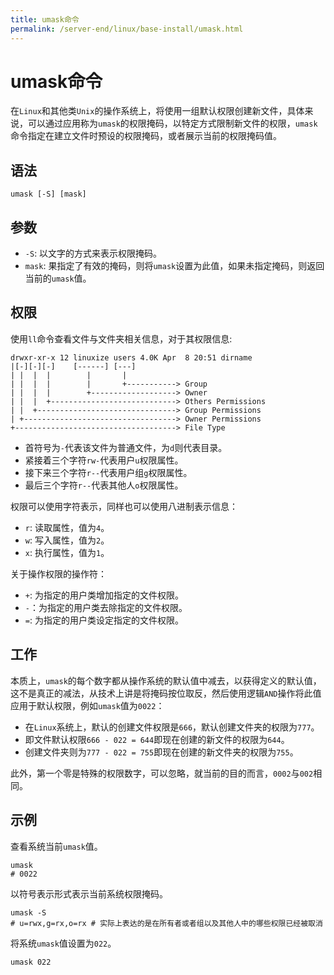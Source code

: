 ```yaml
---
title: umask命令
permalink: /server-end/linux/base-install/umask.html
---
```

  

# umask命令

在`Linux`和其他类`Unix`的操作系统上，将使用一组默认权限创建新文件，具体来说，可以通过应用称为`umask`的权限掩码，以特定方式限制新文件的权限，`umask`命令指定在建立文件时预设的权限掩码，或者展示当前的权限掩码值。

## 语法

```shell
umask [-S] [mask]
```

## 参数

- `-S`: 以文字的方式来表示权限掩码。
- `mask`: 果指定了有效的掩码，则将`umask`设置为此值，如果未指定掩码，则返回当前的`umask`值。

## 权限

使用`ll`命令查看文件与文件夹相关信息，对于其权限信息:

```shell
drwxr-xr-x 12 linuxize users 4.0K Apr  8 20:51 dirname
|[-][-][-]    [------] [---]
| |  |  |        |       |       
| |  |  |        |       +-----------> Group
| |  |  |        +-------------------> Owner
| |  |  +----------------------------> Others Permissions
| |  +-------------------------------> Group Permissions
| +----------------------------------> Owner Permissions
+------------------------------------> File Type
```

- 首符号为`-`代表该文件为普通文件，为`d`则代表目录。
- 紧接着三个字符`rw-`代表用户`u`权限属性。
- 接下来三个字符`r--`代表用户组`g`权限属性。
- 最后三个字符`r--`代表其他人`o`权限属性。

权限可以使用字符表示，同样也可以使用八进制表示信息：

- `r`: 读取属性，值为`4`。
- `w`: 写入属性，值为`2`。
- `x`: 执行属性，值为`1`。

关于操作权限的操作符：

- `+`: 为指定的用户类增加指定的文件权限。
- `-`：为指定的用户类去除指定的文件权限。
- `=`: 为指定的用户类设定指定的文件权限。

## 工作

本质上，`umask`的每个数字都从操作系统的默认值中减去，以获得定义的默认值，这不是真正的减法，从技术上讲是将掩码按位取反，然后使用逻辑`AND`操作将此值应用于默认权限，例如`umask`值为`0022`：

- 在`Linux`系统上，默认的创建文件权限是`666`，默认创建文件夹的权限为`777`。
- 即文件默认权限`666 - 022 = 644`即现在创建的新文件的权限为`644`。
- 创建文件夹则为`777 - 022 = 755`即现在创建的新文件夹的权限为`755`。

此外，第一个零是特殊的权限数字，可以忽略，就当前的目的而言，`0002`与`002`相同。

## 示例

查看系统当前`umask`值。

```shell
umask
# 0022 
```

以符号表示形式表示当前系统权限掩码。

```shell
umask -S
# u=rwx,g=rx,o=rx # 实际上表达的是在所有者或者组以及其他人中的哪些权限已经被取消
```

将系统`umask`值设置为`022`。

```shell
umask 022
```

